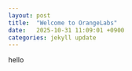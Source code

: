 ```yaml
---
layout: post
title:  "Welcome to OrangeLabs"
date:   2025-10-31 11:09:01 +0900
categories: jekyll update
---
```

hello
